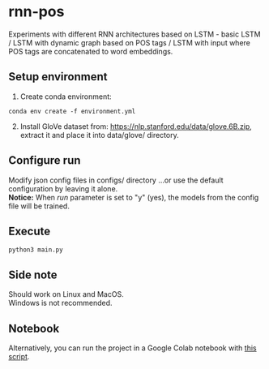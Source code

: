 # rnn-pos
Experiments with different RNN architectures based on LSTM - basic LSTM / LSTM with dynamic graph based on POS tags / LSTM with input where POS tags are concatenated to word embeddings.


## Setup environment
1. Create conda environment:
```
conda env create -f environment.yml
```
2. Install GloVe dataset from: https://nlp.stanford.edu/data/glove.6B.zip, extract it and place it into data/glove/ directory.

## Configure run
Modify json config files in configs/ directory
...or use the default configuration by leaving it alone.  
**Notice:** When *run* parameter is set to "y" (yes), the models from the config file will be trained.

## Execute
```
python3 main.py
```

## Side note
Should work on Linux and MacOS.  
Windows is not recommended.

## Notebook
Alternatively, you can run the project in a Google Colab notebook with [this script](notebook/rnn-pos.ipynb).

